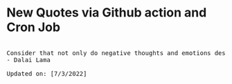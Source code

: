 # New Quotes via Github action and Cron Job

<pre>
<!-- #quote -->
Consider that not only do negative thoughts and emotions destroy our experience of peace, but they also undermine our health.
- Dalai Lama

Updated on: [7/3/2022]
<!-- #quoteEnd -->
</pre>
